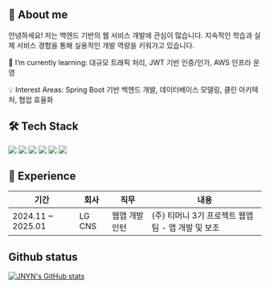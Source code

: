 ## 👋 About me

안녕하세요! 저는 백엔드 기반의 웹 서비스 개발에 관심이 많습니다.
지속적인 학습과 실제 서비스 경험을 통해 실용적인 개발 역량을 키워가고 있습니다.

🌱 I’m currently learning: 대규모 트래픽 처리, JWT 기반 인증/인가, AWS 인프라 운영

💡 Interest Areas: Spring Boot 기반 백엔드 개발, 데이터베이스 모델링, 클린 아키텍처, 협업 효율화

## 🛠️ Tech Stack

<p>
  <img src="https://img.shields.io/badge/Java-ED8B00?style=for-the-badge&logo=openjdk&logoColor=white"/>
  <img src="https://img.shields.io/badge/SpringBoot-6DB33F?style=for-the-badge&logo=springboot&logoColor=white"/>
  <img src="https://img.shields.io/badge/Python-3776AB?style=for-the-badge&logo=python&logoColor=white"/>
  <img src="https://img.shields.io/badge/MySQL-4479A1?style=for-the-badge&logo=mysql&logoColor=white"/>
  <img src="https://img.shields.io/badge/Oracle-F80000?style=for-the-badge&logo=oracle&logoColor=white"/>
  <img src="https://img.shields.io/badge/AWS-232F3E?style=for-the-badge&logo=amazonaws&logoColor=white"/>
</p>

## 💼 Experience

| 기간                | 회사    | 직무              | 내용               |
|---------------------|---------|-------------------|--------------------|
| 2024.11 ~ 2025.01   | LG CNS  | 웹앱 개발 인턴     | (주) 티머니 3기 프로젝트 웹앱팀 - 앱 개발 및 보조 |



## Github status
[![JNYN's GitHub stats](https://github-readme-stats.vercel.app/api?username=jnyn0314&show_icons=true&theme=default)](https://github.com/anuraghazra/github-readme-stats)
